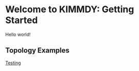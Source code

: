 # Welcome to KIMMDY: Getting Started

Hello world!

## Topology Examples

[Testing](./topology.md)

